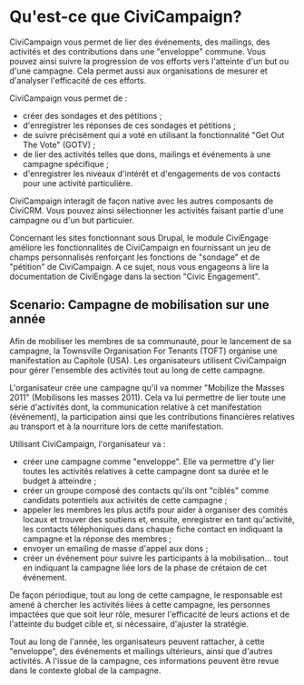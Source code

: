 Qu'est-ce que CiviCampaign?
==============================

CiviCampaign vous permet de lier des événements, des mailings, des activités et des contributions dans une "enveloppe" commune.
Vous pouvez ainsi suivre la progression de vos efforts vers l'atteinte d'un but ou d'une campagne.
Cela permet aussi aux organisations de mesurer et d'analyser l'efficacité de ces efforts.

CiviCampaign vous permet de :
-   créer des sondages et des pétitions ;
-   d'enregistrer les réponses de ces sondages et pétitions ;
-   de suivre précisément qui a voté en utilisant la fonctionnalité "Get Out The Vote" (GOTV) ;
-   de lier des activités telles que dons, mailings et événements à une campagne spécifique ;
-   d'enregistrer les niveaux d'intérêt et d'engagements de vos contacts pour une activité particulière.

CiviCampaign interagit de façon native avec les autres composants de CiviCRM. Vous pouvez ainsi sélectionner les activités faisant partie d'une campagne ou d'un but particuier.

Concernant les sites fonctionnant sous Drupal, le module CiviEngage améliore les fonctionnalités de CiviCampaign en fournissant un jeu de champs personnalisés renforçant les fonctions de "sondage" et de "pétition" de CiviCampaign.
A ce sujet, nous vous engageons à lire la documentation de CiviEngage dans la section "Civic Engagement".

Scenario: Campagne de mobilisation sur une année
------------------------------------------------

Afin de mobiliser les membres de sa communauté, pour le lancement de sa campagne, la Townsville Organisation For Tenants (TOFT) organise  une manifestation au Capitole (USA). Les organisateurs utilisent CiviCampaign pour gérer l'ensemble des activités tout au long de cette campagne.

L'organisateur crée une campagne qu'il va nommer "Mobilize the Masses 2011" (Mobilisons les masses 2011). Cela va lui permettre de lier toute une série d'activités dont, la communication relative à cet manifestation (événement), la participation ainsi que les contributions financières relatives au transport et à la nourriture lors de cette manifestation.

Utilisant CiviCampaign, l'organisateur va :
-   créer une campagne comme "enveloppe". Elle va permettre d'y lier toutes les activités relatives à cette campagne dont sa durée et le budget à atteindre ;
-   créer un groupe composé des contacts qu'ils ont "ciblés" comme candidats potentiels aux activités de cette campagne ;
-   appeler les membres les plus actifs pour aider à organiser des comités locaux et trouver des soutiens et, ensuite, enregistrer en tant qu'activité, les contacts téléphoniques dans chaque fiche contact en indiquant la campagne et la réponse des membres ;
-   envoyer un emailing de masse d'appel aux dons ;
-   créer un événement pour suivre les participants à la mobilisation... tout en indiquant la campagne liée lors de la phase de crétaion de cet événement.

De façon périodique, tout au long de cette campagne, le responsable est amené à chercher les activités liées à cette campagne, les personnes impactées que que soit leur rôle, mesurer l'efficacité de leurs actions et de l'atteinte du budget cible et, si nécessaire, d'ajuster la stratégie.

Tout au long de l'année, les organisateurs peuvent rattacher, à cette "enveloppe", des événements et mailings ultérieurs, ainsi que d'autres activités. A l'issue de la campagne, ces informations peuvent être revue dans le contexte global de la campagne.
